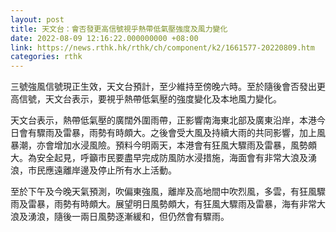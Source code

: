```yaml
---
layout: post
title: 天文台：會否發更高信號視乎熱帶低氣壓強度及風力變化
date: 2022-08-09 12:16:22.000000000 +08:00
link: https://news.rthk.hk/rthk/ch/component/k2/1661577-20220809.htm
categories: rthk
---
```


三號強風信號現正生效，天文台預計，至少維持至傍晚六時。至於隨後會否發出更高信號，天文台表示，要視乎熱帶低氣壓的強度變化及本地風力變化。

天文台表示，熱帶低氣壓的廣闊外圍雨帶，正影響南海東北部及廣東沿岸，本港今日會有驟雨及雷暴，雨勢有時頗大。之後會受大風及持續大雨的共同影響，加上風暴潮，亦會增加水浸風險。預料今明兩天，本港會有狂風大驟雨及雷暴，風勢頗大。為安全起見，呼籲市民要盡早完成防風防水浸措施，海面會有非常大浪及湧浪，市民應遠離岸邊及停止所有水上活動。

至於下午及今晚天氣預測，吹偏東強風，離岸及高地間中吹烈風，多雲，有狂風驟雨及雷暴，雨勢有時頗大。展望明日風勢頗大，有狂風大驟雨及雷暴，海有非常大浪及湧浪，隨後一兩日風勢逐漸緩和，但仍然會有驟雨。
